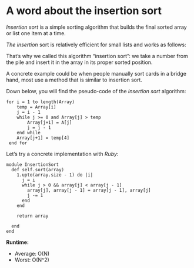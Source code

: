 # A word about the insertion sort

_Insertion sort_ is a simple sorting algorithm that builds the final sorted array or list one item at a time.

_The insertion_ sort is relatively efficient for small lists and works as follows:

That’s why we called this algorithm “insertion sort”: we take a number from the pile and insert it in the array in its proper sorted position.

A concrete example could be when people manually sort cards in a bridge hand, most use a method that is similar to insertion sort.

Down below, you will find the pseudo-code of the _insertion sort_ algorithm:
    
    
    for i = 1 to length(Array)
        temp = Array[i]
        j = i - 1
        while j >= 0 and Array[j] > temp
            Array[j+1] = A[j]
            j = j - 1
        end while
        Array[j+1] = temp[4]
     end for

Let’s try a concrete implementation with _Ruby_:
    
    
    module InsertionSort
      def self.sort(array)
        1.upto(array.size - 1) do |i|
          j = i
          while j > 0 && array[j] < array[j - 1]
            array[j], array[j - 1] = array[j - 1], array[j]
            j -= 1
          end
        end
    
        return array
    
      end
    end

**Runtime:**

  * Average: O(N)
  * Worst: O(N^2)


